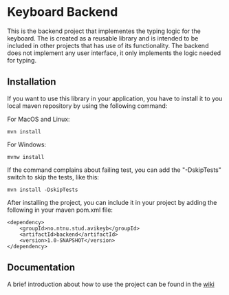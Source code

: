 
# Keyboard Backend

This is the backend project that implementes the typing logic for the keyboard. The is created as a reusable library and is intended to be included
in other projects that has use of its functionality. The backend does not implement any user interface, it only implements the logic needed for typing.

## Installation

If you want to use this library in your application, you have to install it to you local maven repository by using the following command:

For MacOS and Linux:
```
mvn install
```
For Windows:
```
mvnw install
```

If the command complains about failing test, you can add the "-DskipTests" switch to skip the tests, like this:
```
mvn install -DskipTests
```

After installing the project, you can include it in your project by adding the following in your maven pom.xml file:

```
<dependency>
    <groupId>no.ntnu.stud.avikeyb</groupId>
    <artifactId>backend</artifactId>
    <version>1.0-SNAPSHOT</version>
</dependency>
```


## Documentation

A brief introduction about how to use the project can be found in the [wiki](wiki) 








